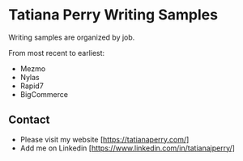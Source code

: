 # Tatiana Perry Writing Samples

Writing samples are organized by job.

From most recent to earliest:

- Mezmo
- Nylas
- Rapid7
- BigCommerce

## Contact

- Please visit my website [https://tatianaperry.com/]
- Add me on Linkedin [https://www.linkedin.com/in/tatianajperry/]